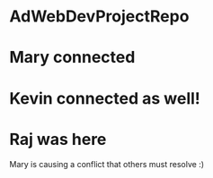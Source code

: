 # AdWebDevProjectRepo
# Mary connected
# Kevin connected as well!
# Raj was here

Mary is causing a conflict that others must resolve :)